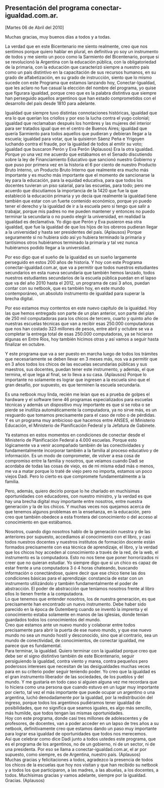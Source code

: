 Presentación del programa conectar-igualdad.com.ar.
---------------------------------------------------

[Martes 06 de Abril del 2010]

Muchas gracias, muy buenos días a todos y a todas.

La verdad que en este Bicentenario me siento realmente, creo que nos
sentimos porque quiero hablar en plural, en definitiva yo soy un
instrumento de todos y me siento un poco como la Sarmiento del
Bicentenario, porque si se revolucionó la Argentina con la educación
pública, con la obligatoriedad de la primaria, con la educación que
caracterizó siempre a nuestro país como un país distintivo en la
capacitación de sus recursos humanos, en su grado de alfabetización, en
su grado de instrucción, siento que lo mismo sucede con este Programa
que estamos lanzando hoy, Conectar-Igualdad, que les aclaro no fue
casual la elección del nombre del programa, yo quise que figurara
igualdad, porque creo que es la palabra distintiva que siempre han
perseguido aquellos argentinos que han estado comprometidos con el
desarrollo del país desde 1810 para adelante.

Igualdad que siempre tuvo distintas connotaciones históricas, igualdad
que era lo que querían los criollos y por eso la lucha contra el yugo
colonial; igualdad que reclamaban después los hombres y las mujeres del
interior para ser tratados igual que en el centro de Buenos Aires;
igualdad que quería Sarmiento para todos aquellos que pudieran y
debieran llegar a la escuela; igualdad para votar, que la quisieron
Sáenz Peña e Yrigoyen luchando contra el fraude, por la igualdad de
todos al emitir su voto; igualdad que buscaron Perón y Eva Perón
(Aplausos) Era la otra igualdad. Porque yo una vez me acuerdo que
estábamos en el Senado discutiendo sobre la ley de Financiamiento
Educativo que sancionó nuestro Gobierno y que puso por primera vez en la
historia el 6 por ciento de nuestro Producto Bruto Interno, un Producto
Bruto Interno que realmente era mucho más importante y es mucho más
importante que el momento de sancionarse la ley para la educación, para
la equidad educativa, para que todos los docentes tuvieran un piso
salarial, para las escuelas, para todo; pero me acuerdo que discutíamos
la importancia de la 1420 que fue la que estableció la educación
primaria y yo decía que realmente la igualdad tiene también que estar
con un fuerte contenido económico, porque yo puedo tener el derecho y la
igualdad de ir a la escuela pero si tengo que salir a trabajar, porque
mis padres no me pueden mantener y entonces no puedo terminar la
secundaria o no puedo elegir la universidad, en realidad la igualdad es
declamativa. Yo digo que Perón y Eva pusieron esa otra igualdad, que fue
la igualdad de que los hijos de los obreros pudieran llegar a la
universidad y hasta ser presidentes del país. (Aplausos) Porque
seguramente si no hubiera sido así yo hubiera terminado la primaria y
tantísimos otros hubiéramos terminado la primaria y tal vez nunca
hubiéramos podido llegar a la universidad.

Por eso digo que el sueño de la igualdad es un sueño largamente
perseguido en estos 200 años de historia. Y hoy con este Programa
conectar-igualdad.com.ar, que va a permitir que todos nuestros
estudiantes secundarios en esta nueva secundaria que también hemos
lanzado, todos nuestros estudiantes secundarios de la escuela pública
puedan en el lapso que va del año 2010 hasta el 2012, un programa de
casi 3 años, puedan contar con su netbook, que es también hoy, en este
mundo contemporáneo, un absoluto instrumento de igualdad para superar la
brecha digital.

Por eso estamos muy contentos en este nuevo capítulo de la igualdad. Hoy
las que hemos entregado son parte de un plan anterior, son parte del
plan de 250 mil computadoras para los chicos de tercero, cuarto y quinto
año de nuestras escuelas técnicas que van a recibir esas 250.000
computadoras que nos han costado 323 millones de pesos, entre abril y
octubre se va a completar la entrega total de esas 250.000 computadoras,
ya se hicieron algunas en Entre Ríos, hoy también hicimos otras y así
vamos a seguir hasta finalizar en octubre.

Y este programa que va a ser puesto en marcha luego de todos los
trámites que necesariamente se deben llevar en 3 meses más, nos va a
permitir que en 3 años todos los chicos de las escuelas secundarias
públicas y sus maestros, sus docentes, puedan tener este instrumento, y
además, el que termina, el que lega al final, se lo lleva a su casa.
(Aplausos) Porque lo importante no solamente es lograr que ingresen a la
escuela sino que el gran desafío, por supuesto, es que terminen la
escuela secundaria.

Es una netbook muy linda, recién me leían que es a prueba de golpes el
hardware y el software tiene 46 programas especializados para escuelas
técnicas y además un dispositivo muy importante es que si se roba o se
pierde se inutiliza automáticamente la computadora, ya no sirve más, es
un resguardo que tomamos precisamente para el caso de robo o de
pérdidas. Y es un programa muy ambicioso que hacemos entre ANSES, el
Ministerio Educación, el Ministerio de Planificación Federal y la
Jefatura de Gabinete.

Ya estamos en estos momentos en condiciones de conectar desde el
Ministerio de Planificación Federal a 4.000 escuelas. Porque esto
lógicamente va a venir acompañado también de las conectividades y
fundamentalmente incorporar también a la familia al proceso educativo y
de información. Es un modo de comprometer, de volver a esa cosa de
compromiso entre la familia y nosotros, que veíamos cuando Dadi se
acordaba de todas las cosas de viejo, es de mi misma edad más o menos,
me va a matar porque lo traté de viejo pero no importa, estamos un poco
viejos Dadi. Pero lo cierto es que compromete fundamentalmente a la
familia.

Pero, además, quiero decirlo porque lo he charlado en muchísimas
oportunidades con educadores, con nuestro ministro, y la verdad es que
hay una brecha digital muy importante entre nosotros, entre nuestra
generación y la de los chicos. Y muchas veces nos quejamos acerca de que
tenemos algunos problemas en la enseñanza, en la educación, pero creo
que también obedece a esta frontera del conocimiento o del acceso al
conocimiento en que estábamos.

Nosotros, cuando digo nosotros hablo de la generación nuestra y de las
anteriores por supuesto, accedíamos al conocimiento con el libro, y casi
todos nuestros docentes y nuestros institutos de formación docente están
formados precisamente con esa técnica de aprendizaje, el libro, y la
verdad que los chicos hoy acceden al conocimiento a través de la red, de
la web, el instrumento es la computadora. Esto no nos tiene que poner
horrorizados ni creer que no quieran estudiar. Yo siempre digo que si un
chico es capaz de estar frente a una computadora 3 ó 4 horas chateando,
buscando información o conectándose, quiere decir que ese chico tiene
las dos condiciones básicas para el aprendizaje: constancia de estar con
un instrumento utilizándolo y también fundamentalmente el poder de
abstracción. El poder de abstracción que teníamos nosotros frente al
libro ellos lo tienen frente a la computadora.\
 Lo que tenemos que entender nosotros, los de nuestra generación, es que
precisamente han encontrado un nuevo instrumento. Debe haber sido
parecido en la época de Gutemberg cuando se inventó la imprenta y el
conocimiento estaba solamente en manos de las iglesias, donde tenían
guardados todos los conocimientos del mundo.\
 Creo que estamos ante un nuevo mundo y colaborar entre todos
precisamente para abrir la puerta de ese nuevo mundo, y que ese nuevo
mundo no sea un mundo hostil y desconocido, sino que al contrario, sea
un mundo de conectividad, de conocimientos, de conectar igualdad, me
parece que es fundamental.\
 Para terminar, la igualdad. Quiero terminar con la igualdad porque creo
que debe ser el signo distintivo también de este Bicentenario, seguir
persiguiendo la igualdad, contra viento y marea, contra pequeños pero
poderosos intereses que necesitan de las desigualdades muchas veces para
en su criterio poder seguir teniendo poder. Yo creo que la igualdad es
el gran instrumento liberador de las sociedades, de los pueblos y del
mundo. Y me gustaría en todo caso si alguien alguna vez me recordara que
lo hiciera como una persona que cuando estuvo en un lugar muy importante
por cierto, tal vez el más importante que puede ocupar un argentino o
una argentina, luchó denodadamente por la igualdad, por la
redistribución del ingreso, porque todos los argentinos pudiéramos tener
igualdad de posibilidades, que no significa que seamos iguales, es algo
más sencillo, más humilde, que todos tengan las mismas oportunidades.\
 Hoy con este programa, donde casi tres millones de adolescentes y de
profesores, de docentes, van a poder acceder en un lapso de tres años a
su netbook, definitivamente creo que estamos dando un paso muy
importante para lograr esa igualdad de oportunidades que todos nos
merecemos.\
 Así que celebrar como dice Dadi junto a todos ustedes este programa,
que es el programa de los argentinos, no de un gobierno, ni de un
sector, ni de una presidenta. Por eso se llama a
conectar-igualdad.com.ar, el ar por supuesto, como siempre, es de
Argentina, nuestro país. (Aplausos)\
 Muchas gracias y felicitaciones a todos, agradezco la presencia de
todos los chicos de la escuelas que hoy nos visitan y que han recibido
su netbook y a todos los que participaron, a las madres, a las abuelas,
a los docentes, a todos. Muchísimas gracias y vamos adelante, siempre
por la igualdad. Gracias. (Aplausos)

 

 

 
